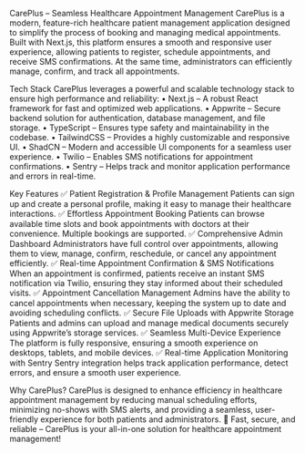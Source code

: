 CarePlus – Seamless Healthcare Appointment Management
CarePlus is a modern, feature-rich healthcare patient management application designed to simplify the process of booking and managing medical appointments. Built with Next.js, this platform ensures a smooth and responsive user experience, allowing patients to register, schedule appointments, and receive SMS confirmations. At the same time, administrators can efficiently manage, confirm, and track all appointments.


Tech Stack
CarePlus leverages a powerful and scalable technology stack to ensure high performance and reliability:
•	Next.js – A robust React framework for fast and optimized web applications.
•	Appwrite – Secure backend solution for authentication, database management, and file storage.
•	TypeScript – Ensures type safety and maintainability in the codebase.
•	TailwindCSS – Provides a highly customizable and responsive UI.
•	ShadCN – Modern and accessible UI components for a seamless user experience.
•	Twilio – Enables SMS notifications for appointment confirmations.
•	Sentry – Helps track and monitor application performance and errors in real-time.


Key Features
✅ Patient Registration & Profile Management
Patients can sign up and create a personal profile, making it easy to manage their healthcare interactions.
✅ Effortless Appointment Booking
Patients can browse available time slots and book appointments with doctors at their convenience. Multiple bookings are supported.
✅ Comprehensive Admin Dashboard
Administrators have full control over appointments, allowing them to view, manage, confirm, reschedule, or cancel any appointment efficiently.
✅ Real-time Appointment Confirmation & SMS Notifications
When an appointment is confirmed, patients receive an instant SMS notification via Twilio, ensuring they stay informed about their scheduled visits.
✅ Appointment Cancellation Management
Admins have the ability to cancel appointments when necessary, keeping the system up to date and avoiding scheduling conflicts.
✅ Secure File Uploads with Appwrite Storage
Patients and admins can upload and manage medical documents securely using Appwrite’s storage services.
✅ Seamless Multi-Device Experience
The platform is fully responsive, ensuring a smooth experience on desktops, tablets, and mobile devices.
✅ Real-time Application Monitoring with Sentry
Sentry integration helps track application performance, detect errors, and ensure a smooth user experience.

Why CarePlus?
CarePlus is designed to enhance efficiency in healthcare appointment management by reducing manual scheduling efforts, minimizing no-shows with SMS alerts, and providing a seamless, user-friendly experience for both patients and administrators.
🚀 Fast, secure, and reliable – CarePlus is your all-in-one solution for healthcare appointment management!
